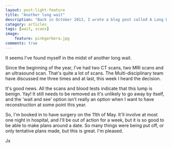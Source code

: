 ```yaml
---
layout: post-light-feature
title: "Another long wait"
description: "Back in October 2013, I wrote a blog post called A Long Wait."
category: articles
tags: [wait, scans]
image:
    feature: pinkgerbera.jpg
comments: true
---
```


It seems I've found myself in the midst of another long wait.

Since the beginning of the year, I've had two CT scans, two MRI scans and an ultrasound scan.  That's quite a lot of scans.  The Multi-disciplinary team have discussed me three times and at last, this week I heard the decision.

It's good news.  All the scans and blood tests indicate that this lump is benign.  Yay!  It still needs to be removed as it's unlikely to go away by itself, and the 'wait and see' option isn't really an option when I want to have reconstruction at some point this year.

So, I'm booked in to have surgery on the 11th of May.  It'll involve at most one night in hospital, and I'll be out of action for a week, but it is so good to be able to make plans around a date.  So many things were being put off, or only tentative plans made, but this is great.  I'm pleased.


Jx
